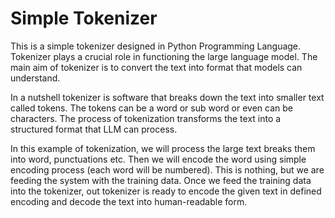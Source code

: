 # Simple Tokenizer
This is a simple tokenizer designed in Python Programming Language. Tokenizer
plays a crucial role in functioning the large language model. The main aim of
tokenizer is to convert the text into format that models can understand. 

In a nutshell tokenizer is software that breaks down the text into smaller text 
called tokens. The tokens can be a word or sub word or even can be characters.
The process of tokenization transforms the text into a structured format that LLM 
can process.

In this example of tokenization, we will process the large text breaks them into
word, punctuations etc. Then we will encode the word using simple encoding process
(each word will be numbered). This is nothing, but we are feeding the system with the 
training data. Once we feed the training data into the tokenizer, out tokenizer is ready
to encode the given text in defined encoding and decode the text into human-readable form.

